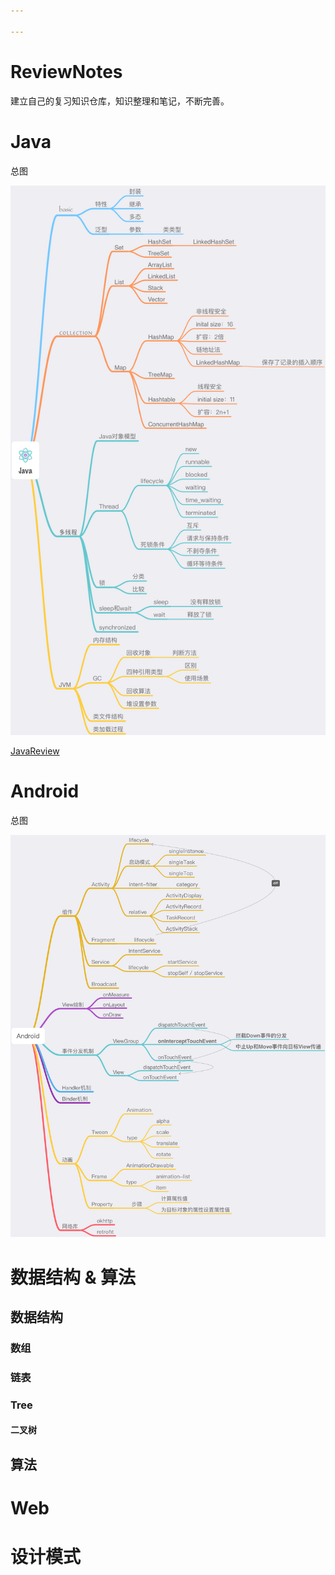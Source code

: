 ```yaml
---

---
```


# ReviewNotes

建立自己的复习知识仓库，知识整理和笔记，不断完善。

# Java

总图

![Java](images/Java.png)

[JavaReview](https://github.com/imononoke/ReviewNotes/blob/master/Java/Java.md)



# Android

总图

![Android](images/Android.png)



# 数据结构 & 算法

## 数据结构

### 数组

### 链表

### Tree

#### 二叉树


## 算法

# Web

# 设计模式

